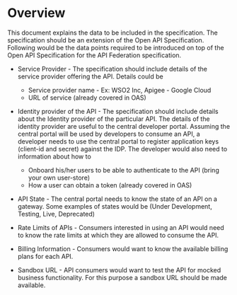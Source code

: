 # Overview
This document explains the data to be included in the specification. The specification should be an extension of the Open API Specification. Following would be the data points required to be introduced on top of the Open API Specification for the API Federation specification.

* Service Provider - The specification should include details of the service provider offering the API. Details could be
    - Service provider name - Ex: WSO2 Inc, Apigee - Google Cloud
    - URL of service (already covered in OAS)

* Identity provider of the API - The specification should include details about the Identity provider of the particular API. The details of the identity provider are useful to the central developer portal. Assuming the central portal will be used by developers to consume an API, a developer needs to use the central portal to register application keys (client-id and secret) against the IDP. The developer would also need to information about how to
    - Onboard his/her users to be able to authenticate to the API (bring your own user-store)
    - How a user can obtain a token (already covered in OAS)

* API State - The central portal needs to know the state of an API on a gateway. Some examples of states would be (Under Development, Testing, Live, Deprecated)

* Rate Limits of APIs - Consumers interested in using an API would need to know the rate limits at which they are allowed to consume the API.

* Billing Information - Consumers would want to know the available billing plans for each API.

* Sandbox URL - API consumers would want to test the API for mocked business functionality. For this purpose a sandbox URL should be made available.

